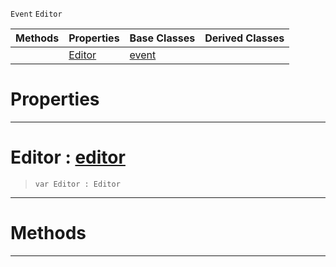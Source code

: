  `Event` `Editor`



|Methods|Properties|Base Classes|Derived Classes|
|---|---|---|---|
| |[ Editor](editorevent.md#editor-zilch-engine-docum)|[event](event.md)| |


 #  Properties


---  
 #  Editor : [editor](editor.md)

> 
> ```TS:Nada
> var Editor : Editor


---  
 #  Methods


---  
 

 